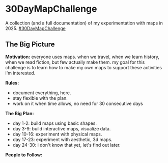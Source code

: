 # 30DayMapChallenge

A collection (and a full documentation) of my experimentation with maps in 2025. [#30DayMapChallenge](https://github.com/tjukanovt/30DayMapChallenge)

## The Big Picture

**Motivation:** everyone uses maps. when we travel, when we learn history, when we read fiction, but few actually make them. my goal for this challenge is to learn how to make my own maps to support these activities i'm interested.

**Rules:**
- document everything, here.
- stay flexible with the plan.
- work on it when time allows, no need for 30 consecutive days

**The Big Plan:**
- day 1-2: build maps using basic shapes.
- day 3-9: build interactive maps, visualize data.
- day 10-16: experiment with physical maps.
- day 17-23: experiment with aesthetic, 3d maps.
- day 24-30: i don't know that yet, let's find out later.

**People to Follow:**
